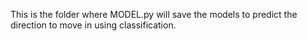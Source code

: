 This is the folder where MODEL.py will save the models to predict the direction to move in using classification.
